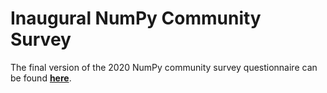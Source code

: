 # Inaugural NumPy Community Survey
The final version of the 2020 NumPy community survey questionnaire can be found **[here](https://docs.google.com/document/d/1M-niFpAMEjLPNFUA2RLgi_p2ykoDlzSlFyUaoDEDOLc/edit?usp=sharing)**.
